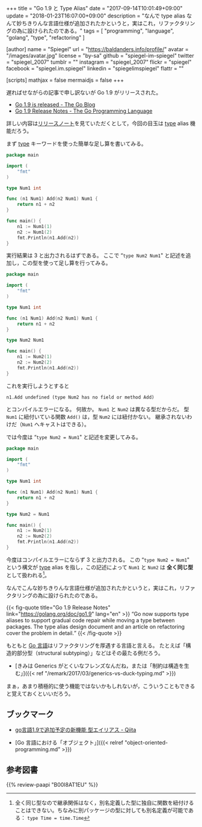 +++
title = "Go 1.9 と Type Alias"
date =  "2017-09-14T10:01:49+09:00"
update = "2018-01-23T16:07:00+09:00"
description = "なんで type alias なんて妙ちきりんな言語仕様が追加されたかというと，実はこれ，リファクタリングの為に設けられたのである。"
tags        = [ "programming", "language", "golang", "type", "refactoring" ]

[author]
  name      = "Spiegel"
  url       = "https://baldanders.info/profile/"
  avatar    = "/images/avatar.jpg"
  license   = "by-sa"
  github    = "spiegel-im-spiegel"
  twitter   = "spiegel_2007"
  tumblr    = ""
  instagram = "spiegel_2007"
  flickr    = "spiegel"
  facebook  = "spiegel.im.spiegel"
  linkedin  = "spiegelimspiegel"
  flattr    = ""

[scripts]
  mathjax = false
  mermaidjs = false
+++

遅ればせながらの記事で申し訳ないが Go 1.9 がリリースされた。

- [Go 1.9 is released - The Go Blog](https://blog.golang.org/go1.9)
- [Go 1.9 Release Notes - The Go Programming Language](https://golang.org/doc/go1.9)

詳しい内容は[リリースノート]を見ていただくとして，今回の目玉は [type] alias 機能だろう。

まず [type] キーワードを使った簡単な足し算を書いてみる。

```go
package main

import (
    "fmt"
)

type Num1 int

func (n1 Num1) Add(n2 Num1) Num1 {
    return n1 + n2
}

func main() {
    n1 := Num1(1)
    n2 := Num1(2)
    fmt.Println(n1.Add(n2))
}
```

実行結果は 3 と出力されるはずである。
ここで “`type Num2 Num1`" と記述を追加し，この型を使って足し算を行ってみる。

```go
package main

import (
    "fmt"
)

type Num1 int

func (n1 Num1) Add(n2 Num1) Num1 {
    return n1 + n2
}

type Num2 Num1

func main() {
    n1 := Num2(1)
    n2 := Num2(2)
    fmt.Println(n1.Add(n2))
}
```

これを実行しようとすると

```text
n1.Add undefined (type Num2 has no field or method Add)
```

とコンパイルエラーになる。
何故か。
`Num1` と `Num2` は異なる型だからだ。
型 `Num1` に紐付いている関数 `Add()` は，型 `Num2` には紐付かない。
継承されないわけだ（`Num1` へキャストはできる）。

では今度は “`type Num2 = Num1`" と記述を変更してみる。

```go
package main

import (
    "fmt"
)

type Num1 int

func (n1 Num1) Add(n2 Num1) Num1 {
    return n1 + n2
}

type Num2 = Num1

func main() {
    n1 := Num2(1)
    n2 := Num2(2)
    fmt.Println(n1.Add(n2))
}
```

今度はコンパイルエラーにならず 3 と出力される。
この “`type Num2 = Num1`" という構文が [type] alias を指し，この記述によって `Num1` と `Num2` は **全く同じ型** として扱われる[^a1]。

[^a1]: 全く同じ型なので継承関係はなく，別名定義した型に独自に関数を紐付けることはできない。ちなみに別パッケージの型に対しても別名定義が可能である： `type Time = time.Time`

なんでこんな妙ちきりんな言語仕様が追加されたかというと，実はこれ，リファクタリングの為に設けられたのである。

{{< fig-quote title="Go 1.9 Release Notes" link="https://golang.org/doc/go1.9" lang="en" >}}
<q>Go now supports type aliases to support gradual code repair while moving a type between packages.
The type alias design document and an article on refactoring cover the problem in detail.</q>
{{< /fig-quote >}}

もともと [Go 言語]はリファクタリングを厚遇する言語と言える。
たとえば「構造的部分型（structural subtyping）」などはその最たる例だろう。

- [きみは Generics がとくいなフレンズなんだね，または「制約は構造を生む」]({{< ref "/remark/2017/03/generics-vs-duck-typing.md" >}})

まぁ，あまり積極的に使う機能ではないかもしれないが，こういうこともできると覚えておくといいだろう。

## ブックマーク

- [go言語1.9で追加予定の新機能 型エイリアス - Qiita](http://qiita.com/weloan/items/8abbb4003cfa1031a9e9)

- [Go 言語における「オブジェクト」]({{< relref "object-oriented-programming.md" >}})

[Go 言語]: https://golang.org/ "The Go Programming Language"
[type]: https://golang.org/ref/spec#Properties_of_types_and_values "Properties of types and values"
[リリースノート]: https://golang.org/doc/go1.9 "Go 1.9 Release Notes - The Go Programming Language"

## 参考図書

{{% review-paapi "B00I8AT1EU" %}} <!-- Java言語で学ぶリファクタリング入門 -->
